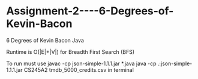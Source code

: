 # Assignment-2----6-Degrees-of-Kevin-Bacon
6 Degrees of Kevin Bacon Java


Runtime is O(|E|+|V|) for Breadth First Search (BFS) 


To run must use javac -cp json-simple-1.1.1.jar *.java
java -cp .:json-simple-1.1.1.jar CS245A2 tmdb_5000_credits.csv in terminal 

